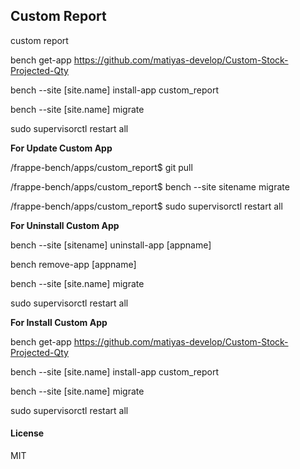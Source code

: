 ## Custom Report

custom report

bench get-app https://github.com/matiyas-develop/Custom-Stock-Projected-Qty

bench --site [site.name] install-app custom_report

bench --site [site.name] migrate

sudo supervisorctl restart all


**For Update Custom App**

/frappe-bench/apps/custom_report$ git pull

/frappe-bench/apps/custom_report$ bench --site sitename migrate
  
/frappe-bench/apps/custom_report$ sudo supervisorctl restart all
  
  
**For Uninstall Custom App**

bench --site [sitename] uninstall-app [appname]

bench remove-app [appname]

bench --site [site.name] migrate

sudo supervisorctl restart all

**For Install Custom App**

bench get-app https://github.com/matiyas-develop/Custom-Stock-Projected-Qty

bench --site [site.name] install-app custom_report

bench --site [site.name] migrate

sudo supervisorctl restart all

#### License

MIT
